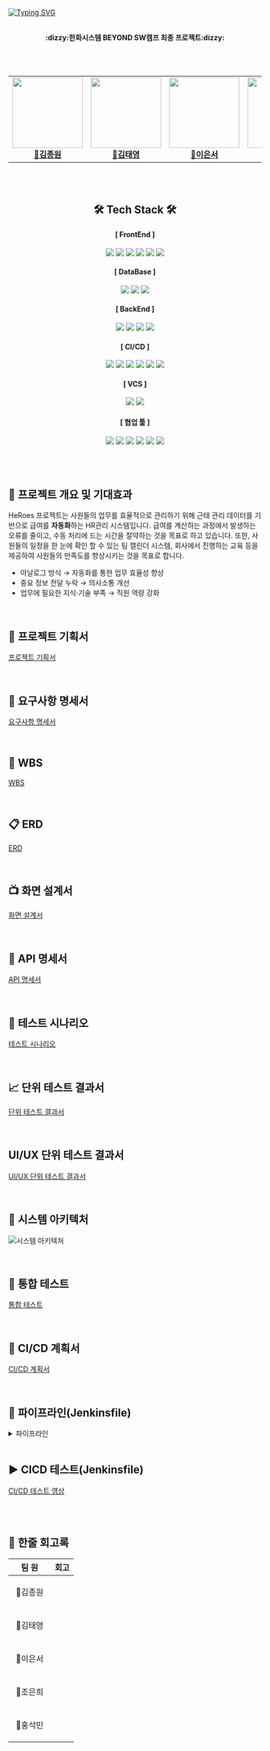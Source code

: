 [![Typing SVG](https://readme-typing-svg.demolab.com?font=Caveat&size=60&letterSpacing=letter-spacing%3A+.2rem;&pause=1000&color=BDA5F7&background=64FF4300&center=true&width=1000&height=100&lines=HQ+HeRoes)](https://git.io/typing-svg)

<div align="center">
  <br><b>:dizzy:한화시스템 BEYOND SW캠프 최종 프로젝트:dizzy:</b></br>

 <br>
 
  

</div>
  <br>
<br>
<div align="center">
<table>
  <tbody>
    <tr> 
      <td align="center"><a href="https://github.com/jongwon-kr"><img src="https://avatars.githubusercontent.com/u/76871947?v=4"width="140px;" height="140px" alt=""/><br /><b>👑김종원</b></a><br /></td>
      <td align="center"><a href="https://github.com/tyeong1102"><img src="https://avatars.githubusercontent.com/u/97294927?s=96&v=4" width="140px;" height="140px" alt=""/><br /><b>🍙김태영</b></a><br /></td>
      <td align="center"><a href="https://github.com/tkckdnjs"><img src="https://avatars.githubusercontent.com/u/170069568?v=4" width="140px;" height="140px"  alt=""/><br /><b>🐶이은서</b></a><br /></td>
      <td align="center"><a href="https://github.com/eunhee78"><img src="https://avatars.githubusercontent.com/u/82626246?v=4" width="140px;" height="140px" alt=""/><br /><b>🍉조은희</b></a><br /></td>
      <td align="center"><a href="https://github.com/mmvne"><img src="https://avatars.githubusercontent.com/u/45449480?v=4" width="140px;" height="140px" alt=""/><br /><b>🧁홍석민</b></a><br /></td>
  </tbody>
</table>
</div>
<br>
<br>

<div align=center>

## 🛠️ Tech Stack 🛠️
<h4> [ FrontEnd ] </h4>
<div class="stack-container">
	<img src="https://img.shields.io/badge/html5-%23E34F26.svg?style=for-the-badge&logo=html5&logoColor=white">
	<img src="https://img.shields.io/badge/vite-646CFF.svg?style=for-the-badge&logo=vite&logoColor=white">
	<img src="https://img.shields.io/badge/css3-%231572B6.svg?style=for-the-badge&logo=css3&logoColor=white">
	<img src="https://img.shields.io/badge/vuejs-%2335495e.svg?style=for-the-badge&logo=vuedotjs&logoColor=%234FC08D">
	<img src="https://img.shields.io/badge/bootstrap-%23563D7C?style=for-the-badge&logo=bootstrap&logoColor=white">
	<img src="https://img.shields.io/badge/PrimeVue-%23639a67?style=for-the-badge&logo=vue.js&logoColor=white">

<h4> [ DataBase ] </h4>
	<img src="https://img.shields.io/badge/mariadb-003545?style=for-the-badge&logo=mariadb&logoColor=white">
	<img src="https://img.shields.io/badge/Amazon%20RDS-527FFF?style=for-the-badge&logo=Amazon%20RDS&logoColor=white">
	<img src="https://img.shields.io/badge/firebase-DD2C00?style=for-the-badge&logo=firebase&logoColor=white">

<h4> [ BackEnd ] </h4>
	<img src="https://img.shields.io/badge/java-F7DF1E?style=for-the-badge&logo=java&logoColor=white">
	<img src="https://img.shields.io/badge/springboot-6DB33F?style=for-the-badge&logo=springboot&logoColor=white">
	<img src="https://img.shields.io/badge/springsecurity-6DB33F?style=for-the-badge&logo=springsecurity&logoColor=white">
 	<img src="https://img.shields.io/badge/gradle-02303A?style=for-the-badge&logo=gradle&logoColor=white">

<h4> [ CI/CD ] </h4>
	<img src="https://img.shields.io/badge/Jenkins-D24939?style=for-the-badge&logo=Jenkins&logoColor=white">
 	<img src="https://img.shields.io/badge/argo-EF7B4D?style=for-the-badge&logo=argo&logoColor=white">
	<img src="https://img.shields.io/badge/kubernetes-%231572B6?style=for-the-badge&logo=kubernetes&logoColor=white">
 	<img src="https://img.shields.io/badge/amazonec2-FF9900?style=for-the-badge&logo=amazonec2&logoColor=white">
	<img src="https://img.shields.io/badge/docker-002260?style=for-the-badge&logo=docker&logoColor=white">
 	 <img src="https://img.shields.io/badge/ngrok-%233A0CA3?style=for-the-badge&logo=ngrok&logoColor=white">

<h4> [ VCS ] </h4>
	<img src="https://img.shields.io/badge/git-F05032?style=for-the-badge&logo=git&logoColor=white"/>
 	<img src="https://img.shields.io/badge/sourcetree-0052CC?style=for-the-badge&logo=sourcetree&logoColor=white"/>

<h4> [ 협업 툴 ] </h4>
	<img src="https://img.shields.io/badge/notion-000000?style=for-the-badge&logo=notion&logoColor=white"/>
	<img src="https://img.shields.io/badge/googledocs-4285F4?style=for-the-badge&logo=googledocs&logoColor=white"/>
	<img src="https://img.shields.io/badge/github-181717?style=for-the-badge&logo=github&logoColor=white"/>
	<img src="https://img.shields.io/badge/IntelliJ%20IDEA-000000.svg?style=for-the-badge&logo=intellij-idea&logoColor=white">
	<img src="https://img.shields.io/badge/Visual%20Studio%20Code-007ACC?style=for-the-badge&logo=visual-studio-code&logoColor=white">
 	<img src="https://img.shields.io/badge/discord-5865F2?style=for-the-badge&logo=discord&logoColor=white">




</div>

</div>
<br>
<br>
<br>

## 🔆 프로젝트 개요 및 기대효과
HeRoes 프로젝트는 사원들의 업무를 효율적으로 관리하기 위해 근태 관리 데이터를 기반으로 급여를 **자동화**하는 HR관리 시스템입니다. 급여를 계산하는 과정에서 발생하는 오류를 줄이고, 수동 처리에 드는 시간을 절약하는 것을 목표로 하고 있습니다. 또한, 사원들의 일정을 한 눈에 확인 할 수 있는 팀 캘린더 시스템, 회사에서 진행하는 교육 등을 제공하여 사원들의 만족도를 향상시키는 것을 목표로 합니다.

- 아날로그 방식 → 자동화를 통한 업무 효율성 향상
- 중요 정보 전달 누락 → 의사소통 개선
- 업무에 필요한 지식·기술 부족 → 직원 역량 강화

<br>

## 📑 프로젝트 기획서


[프로젝트 기획서](https://playdatacademy.notion.site/fceae5c3219e48a6a0dfb8c45d8950ef)


<br>

## 📑 요구사항 명세서


[요구사항 명세서](https://docs.google.com/spreadsheets/d/1gIjLOrHr1-IwU91V1MYbFB8cUNTFC7fKNmpyoDQDz0Y/edit?gid=0#gid=0)


<br>

## 📅 WBS

[WBS](https://docs.google.com/spreadsheets/d/11uxzOc_F1XGaa-jF9gtnNzzb2FqxmP_m8B-FbtFqEb8/edit?gid=0#gid=0)

<br>

## 📋 ERD

[ERD](https://www.erdcloud.com/d/8E4tc7rcJ3nv7s2pq)

<br>

## 📺 화면 설계서

[화면 설계서](https://www.figma.com/board/gluKEJsk3zgrZrrMgvBh7U/HeRoes-화면-설계서?node-id=0-1&t=r8PfiIedMNaRsowv-1)

<br>

## 📄 API 명세서

[API 명세서](https://playdatacademy.notion.site/API-5b7e16a67c6e407ea0e5035153c6bc88?pvs=4)

<br>

## 📜 테스트 시나리오

[테스트 시나리오](https://docs.google.com/spreadsheets/d/10T3jsm3aS-NS-D-3E92f18xkcve6frEbmGwcAcYbNQg/edit?gid=0#gid=0)

<br>

## 📈 단위 테스트 결과서

[단위 테스트 결과서](https://docs.google.com/spreadsheets/d/16IVL1Zvi8nouXRf0L8f5Z_AEXyXcuqNTStf0ODIuzrc/edit?gid=0#gid=0)

<br>

## UI/UX 단위 테스트 결과서

[UI/UX 단위 테스트 결과서](https://docs.google.com/spreadsheets/d/1p2S1Dx_Czk0cFEXHtt2w0ZFetm8syJea9jIj2o6hSeE/edit?gid=0#gid=0)

<br>

## 📑 시스템 아키텍처
![시스템 아키텍처](https://github.com/user-attachments/assets/987dc595-7efb-4ef7-9006-bd64d40930aa)
<br>

<br>

## 📑 통합 테스트
[통합 테스트](https://www.notion.so/playdatacademy/69a4e1b2079546d1bf5a0f56214882fc)

<br>

## 📑 CI/CD 계획서
[CI/CD 계획서](https://www.notion.so/playdatacademy/CI-CD-e63235a2c456455f9852ae393fd53e67)

<br>

## 📜 파이프라인(Jenkinsfile)
<details>
	<summary>파이프라인</summary>

	pipeline {
	    agent any
	    environment {
	        AWS_REGION = 'ap-northeast-2'
	        ECR_REGISTRY = '774305581884.dkr.ecr.ap-northeast-2.amazonaws.com' // 실제 계정 ID로 수정
	        FRONTEND_REPOSITORY = 'frontend-repo'
	        BACKEND_REPOSITORY = 'backend-repo'
	        FRONTEND_IMAGE_TAG = "${BUILD_ID}-frontend"
	        BACKEND_IMAGE_TAG = "${BUILD_ID}-backend"
	    }
	    stages {
	        stage('Checkout') {
	            steps {
	                git branch: 'main', url: 'https://github.com/beyond-sw-camp/be08-fin-HQ-Heroes.git', credentialsId: 'github-https-credentials'
	            }
	        }
	
	        stage('Determine Changes') {
	            steps {
	                script {
	                    def changedFiles = sh(script: 'git diff --name-only HEAD~1', returnStdout: true).trim().split("\n")
	                    env.BUILD_FRONTEND = changedFiles.any { it.startsWith("Frontend/") } ? "true" : "false"
	                    env.BUILD_BACKEND = changedFiles.any { it.startsWith("Backend/Heroes/") } ? "true" : "false"
	                }
	            }
	        }
	
	        stage('Build Backend Docker Image') {
	            when {
	                expression { env.BUILD_BACKEND == "true" }
	            }
	            steps {
	                dir('Backend/Heroes') {  
	                    script {
	                        sh 'chmod +x ./gradlew'
	                        sh './gradlew clean bootJar'
	                        sh "docker build -t ${BACKEND_REPOSITORY}:${BACKEND_IMAGE_TAG} -f Dockerfile ."
	                    }
	                }
	            }
	        }
	        
	        stage('Push Backend to ECR') {
	            when {
	                expression { env.BUILD_BACKEND == "true" }
	            }
	            steps {
	                script {
	                    sh "aws ecr get-login-password --region ${AWS_REGION} | docker login --username AWS --password-stdin ${ECR_REGISTRY}"
	                    sh "docker tag ${BACKEND_REPOSITORY}:${BACKEND_IMAGE_TAG} ${ECR_REGISTRY}/${BACKEND_REPOSITORY}:${BACKEND_IMAGE_TAG}"
	                    sh "docker push ${ECR_REGISTRY}/${BACKEND_REPOSITORY}:${BACKEND_IMAGE_TAG}"
	                }
	            }
	        }
	
	        stage('Build Frontend Docker Image') {
	            when {
	                expression { env.BUILD_FRONTEND == "true" }
	            }
	            steps {
	                dir('Frontend') {  
	                    script {
	                        sh "docker build -t ${FRONTEND_REPOSITORY}:${FRONTEND_IMAGE_TAG} -f Dockerfile ."
	                    }
	                }
	            }
	        }
	        
	        stage('Push Frontend to ECR') {
	            when {
	                expression { env.BUILD_FRONTEND == "true" }
	            }
	            steps {
	                script {
	                    sh "docker tag ${FRONTEND_REPOSITORY}:${FRONTEND_IMAGE_TAG} ${ECR_REGISTRY}/${FRONTEND_REPOSITORY}:${FRONTEND_IMAGE_TAG}"
	                    sh "docker push ${ECR_REGISTRY}/${FRONTEND_REPOSITORY}:${FRONTEND_IMAGE_TAG}"
	                }
	            }
	        }
	
	        stage('Update ArgoCD') {
	            when {
	                anyOf {
	                    expression { env.BUILD_FRONTEND == "true" }
	                    expression { env.BUILD_BACKEND == "true" }
	                }
	            }
	            steps {
	                script {
	                    def frontendFilePath = 'k8s/heroes/heroes-frontend-deploy.yaml'
	                    def backendFilePath = 'k8s/heroes/heroes-deploy.yaml'
	
	                    // 현재 파일 상태를 확인하기 위해 출력
	                    sh 'echo "Before Update:"'
	                    sh 'cat ' + frontendFilePath
	                    sh 'cat ' + backendFilePath
	
	                    // 이미지 태그 변경 작업
	                    if (env.BUILD_FRONTEND == "true") {
	                        sh 'echo "Updating frontend image tag in heroes-frontend-deploy.yaml"'
	                        sh 'sed -i "s|image:.*frontend-repo:.*|image: ${ECR_REGISTRY}/${FRONTEND_REPOSITORY}:${FRONTEND_IMAGE_TAG}|g" ' + frontendFilePath
	                    }
	                    if (env.BUILD_BACKEND == "true") {
	                        sh 'echo "Updating backend image tag in heroes-deploy.yaml"'
	                        sh 'sed -i "s|image:.*backend-repo:.*|image: ${ECR_REGISTRY}/${BACKEND_REPOSITORY}:${BACKEND_IMAGE_TAG}|g" ' + backendFilePath
	                    }
	
	                    // sed 명령 실행 후 변경 사항 확인
	                    sh 'echo "After Update:"'
	                    sh 'cat ' + frontendFilePath
	                    sh 'cat ' + backendFilePath
	
	                    // 항상 커밋 및 푸시 수행
	                    withCredentials([usernamePassword(credentialsId: 'github-https-credentials', usernameVariable: 'GIT_USERNAME', passwordVariable: 'GIT_PASSWORD')]) {
	                        sh 'git config user.name "growjong8802"'
	                        sh 'git config user.email "growjong8802@gmail.com"'
	                        
	                        // 변경된 파일을 Git에 추가 및 커밋
	                        sh 'git add .'
	                        sh 'git commit -m "Update image tags for frontend and backend with latest build" || echo "Nothing to commit, images may be up-to-date."'
	                        sh 'git push https://${GIT_USERNAME}:${GIT_PASSWORD}@github.com/beyond-sw-camp/be08-fin-HQ-Heroes.git main'
	                    }
	                }
	            }
	        }
	
	    }
	    
	    post {
	        success {
	            discordSend description: "ArgoCD 배포 파이프라인이 성공적으로 완료되었습니다.\n\n" +
	                        "**Build ID**: ${BUILD_ID}\n" +
	                        "**Frontend Image**: ${ECR_REGISTRY}/${FRONTEND_REPOSITORY}:${FRONTEND_IMAGE_TAG}\n" +
	                        "**Backend Image**: ${ECR_REGISTRY}/${BACKEND_REPOSITORY}:${BACKEND_IMAGE_TAG}\n" +
	                        "**소요 시간**: ${currentBuild.durationString}",
	                footer: "빌드 성공: ${currentBuild.displayName}",
	                link: env.BUILD_URL,
	                result: currentBuild.currentResult,
	                title: "Jenkins 빌드 성공",
	                webhookURL: "https://discord.com/api/webhooks/1303826751524311123/kKGqHJkVMapV1i_TrPuUYlRVVRcCiXtjGC4PeRLq_H5hfi44IcleIwdPFPVS6vZg8TA6"
	        }
	        
	        failure {
	            discordSend description: "ArgoCD 배포 파이프라인이 실패했습니다.\n\n" +
	                        "**Build ID**: ${BUILD_ID}\n" +
	                        "**소요 시간**: ${currentBuild.durationString}",
	                footer: "빌드 실패: ${currentBuild.displayName}",
	                link: env.BUILD_URL,
	                result: currentBuild.currentResult,
	                title: "Jenkins 빌드 실패",
	                webhookURL: "https://discord.com/api/webhooks/1303826751524311123/kKGqHJkVMapV1i_TrPuUYlRVVRcCiXtjGC4PeRLq_H5hfi44IcleIwdPFPVS6vZg8TA6"
	        }
	    }
	}
</details>


<br>

## ▶️ CICD 테스트(Jenkinsfile)
[CI/CD 테스트 영상](https://www.youtube.com/watch?v=VdlhfOg5f_k)

<br>


<br>


## 🐻 한줄 회고록
|&nbsp;&nbsp;&nbsp;&nbsp;팀&nbsp;원&nbsp;&nbsp;&nbsp;&nbsp;|회고|
|:----:|----|
|👑김종원|<br><br>&nbsp;|
|🍙김태영|<br><br>&nbsp;|
|🐶이은서|<br><br>&nbsp;|
|🧁조은희|<br><br>&nbsp;|
|🐧홍석민|<br><br>&nbsp;|

<br>
